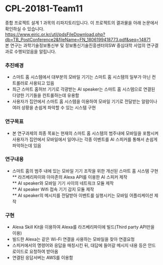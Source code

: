 # CPL-20181-Team11
종합 프로젝트 설계 1 과목의 리파지토리입니다. 이 프로젝트의 결과물을 아래 논문에서 확인하실 수 있습니다.<br/>
https://www.eiric.or.kr/util/pdsFileDownload.php?db=TB_PostConference2&fileName=FN_1806199418773.pdf&seq=14871<br/>
본 연구는 과학기술정보통신부 및 정보통신기술진흥센터의SW 중심대학 사업의 연구결과로 수행되었음을 알립니다.<br/>
### 추진배경
* 스마트 홈 시스템에서 대부분의 모바일 기기는 스마트 홈 시스템의 일부가 아닌 컨트롤러로 사용되고 있음
* 최근 스마트 홈허브 기기로 각광받는 AI speaker는 스마트 홈 시스템으로 연결된 다양한 기기들을 컨트롤하는데 유용함
* 사용자가 집안에서 스마트 홈 시스템을 이용하여 모바일 기기로 전달받는 알람이나 여러 상황을 손쉽게 파악할 수 있는 시스템 구현
### 연구목표
* 본 연구과제의 최종 목표는 현재의 스마트 홈 시스템의 범주내에 모바일을 포함시켜  사용자가 집안에서 모바일에서 일어나는 각종 이벤트를 AI 스피커를 통해서 손쉽게 파악하는데 있음
### 연구내용
* 스마트 홈의 범주 내에 있는 모바일 기기 조작을 위한 개선된 스마트 홈 시스템 구현
  ** 라즈베리파이와 아마존의 Alexa API를 이용한 AI 스피커 제작<br/>
  ** AI speaker와 모바일 기기 사이의 네트워크 모듈 제작<br/>
  ** AI speaker Wifi 접속 기기 감지 모듈 제작<br/>
  ** AI speaker의 메시지를 전달받아 이벤트를 실행시키는 모바일 어플리케이션 제작<br/>
### 구현
* Alexa Skill Kit을 이용하여 Alexa를 라즈베리파이에 빌드(Third party API만을 이용)
* 빌드한 Alexa는 같은 Wi-Fi 연결을 사용하는 모바일을 찾아 연결요청
* 스피커에서의 명령어와 응답을 매칭시킨 뒤, 대답에 들어갈 메시지 내용 등은 안드로이드로 요청하여 받아옴
* 연결된 응답서버는 AWS를 이용함
